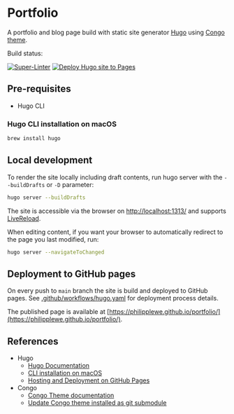 # Portfolio

A portfolio and blog page build with static site generator [Hugo](https://gohugo.io/about/what-is-hugo/) using [Congo theme](https://themes.gohugo.io/themes/congo/).

Build status:

[![Super-Linter](https://github.com/philipplewe/portfolio/actions/workflows/linter.yml/badge.svg)](https://github.com/marketplace/actions/super-linter)
[![Deploy Hugo site to Pages](https://github.com/philipplewe/portfolio/actions/workflows/hugo.yaml/badge.svg)](https://gohugo.io/hosting-and-deployment/hosting-on-github/#.github/workflows/hugo.yaml)

## Pre-requisites

* Hugo CLI

### Hugo CLI installation on macOS

```bash
brew install hugo
```

## Local development

To render the site locally including draft contents, run hugo server with the `--buildDrafts` or `-D` parameter:

```bash
hugo server --buildDrafts
```

The site is accessible via the browser on [http://localhost:1313/](http://localhost:1313/) and supports [LiveReload](https://gohugo.io/getting-started/usage/#livereload).

When editing content, if you want your browser to automatically redirect to the page you last modified, run:

```bash
hugo server --navigateToChanged
``````

## Deployment to GitHub pages

On every push to `main` branch the site is build and deployed to GitHub pages. See [.github/workflows/hugo.yaml](.github/workflows/hugo.yaml) for deployment process details.

The published page is available at [https://philipplewe.github.io/portfolio/](https://philipplewe.github.io/portfolio/).

## References

* Hugo
  * [Hugo Documentation](https://gohugo.io/documentation/)
  * [CLI installation on macOS](https://gohugo.io/installation/macos/)
  * [Hosting and Deployment on GitHub Pages](https://gohugo.io/hosting-and-deployment/hosting-on-github/)
* Congo
  * [Congo Theme documentation](https://jpanther.github.io/congo/docs/)
  * [Update Congo theme installed as git submodule](https://jpanther.github.io/congo/docs/installation/#update-using-git)